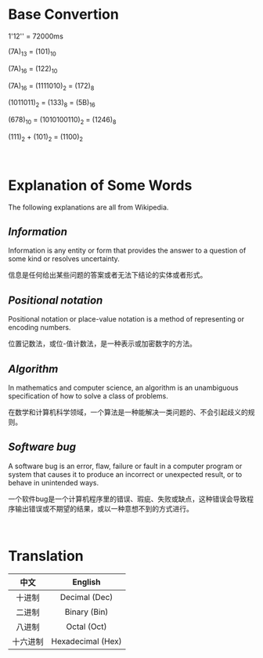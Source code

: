 # **Base Convertion**

1'12'' = 72000ms

(7A)<sub>13</sub> = (101)<sub>10</sub>

(7A)<sub>16</sub> = (122)<sub>10</sub>

(7A)<sub>16</sub> = (1111010)<sub>2</sub> = (172)<sub>8</sub>

(1011011)<sub>2</sub> = (133)<sub>8</sub> = (5B)<sub>16</sub>

(678)<sub>10</sub> = (‭1010100110‬)<sub>2</sub> = (1246)<sub>8</sub>

(111)<sub>2</sub> + (101)<sub>2</sub> = (1100)<sub>2</sub>

<br/>

# **Explanation of Some Words**

The following explanations are all from Wikipedia.

## *Information*

Information is any entity or form that provides the answer to a question of some kind or resolves uncertainty.

信息是任何给出某些问题的答案或者无法下结论的实体或者形式。

## *Positional notation*

Positional notation or place-value notation is a method of representing or encoding numbers.

位置记数法，或位-值计数法，是一种表示或加密数字的方法。

## *Algorithm*

In mathematics and computer science, an algorithm is an unambiguous specification of how to solve a class of problems.

在数学和计算机科学领域，一个算法是一种能解决一类问题的、不会引起歧义的规则。

## *Software bug*

A software bug is an error, flaw, failure or fault in a computer program or system that causes it to produce an incorrect or unexpected result, or to behave in unintended ways.

一个软件bug是一个计算机程序里的错误、瑕疵、失败或缺点，这种错误会导致程序输出错误或不期望的结果，或以一种意想不到的方式进行。

<br/>

# **Translation**

中文 | English
:-:|:-:
十进制 | Decimal (Dec)
二进制 | Binary (Bin)
八进制 | Octal (Oct)
十六进制 | Hexadecimal (Hex)
